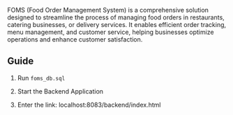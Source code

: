 FOMS (Food Order Management System) is a comprehensive solution designed to streamline the process of managing food orders in restaurants, catering businesses, or delivery services. It enables efficient order tracking, menu management, and customer service, helping businesses optimize operations and enhance customer satisfaction.

## Guide

1. Run `foms_db.sql`

2. Start the Backend Application

3. Enter the link: localhost:8083/backend/index.html